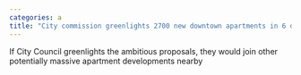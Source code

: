 ```yaml
---
categories: a
title: "City commission greenlights 2700 new downtown apartments in 6 different proposed towers"
---
```

If City Council greenlights the ambitious proposals, they would join other potentially massive apartment developments nearby